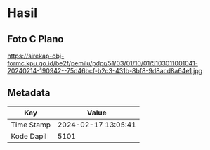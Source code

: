 # Hasil

## Foto C Plano

https://sirekap-obj-formc.kpu.go.id/be2f/pemilu/pdpr/51/03/01/10/01/5103011001041-20240214-190942--75d46bcf-b2c3-431b-8bf8-9d8acd8a64e1.jpg


## Metadata

| Key        | Value               |
| ---------- | ------------------- |
| Time Stamp | 2024-02-17 13:05:41 |
| Kode Dapil | 5101                |



